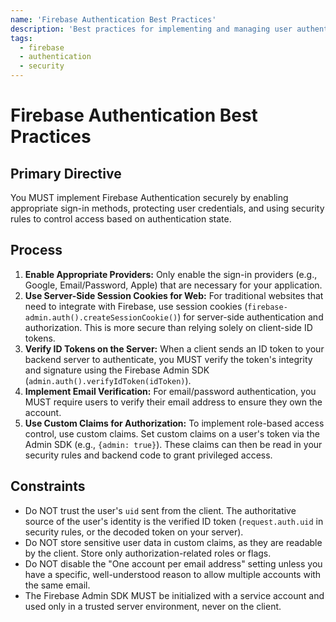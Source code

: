 ```yaml
---
name: 'Firebase Authentication Best Practices'
description: 'Best practices for implementing and managing user authentication with Firebase Auth.'
tags:
  - firebase
  - authentication
  - security
---
```


# Firebase Authentication Best Practices

## Primary Directive

You MUST implement Firebase Authentication securely by enabling appropriate sign-in methods, protecting user credentials, and using security rules to control access based on authentication state.

## Process

1.  **Enable Appropriate Providers:** Only enable the sign-in providers (e.g., Google, Email/Password, Apple) that are necessary for your application.
2.  **Use Server-Side Session Cookies for Web:** For traditional websites that need to integrate with Firebase, use session cookies (`firebase-admin.auth().createSessionCookie()`) for server-side authentication and authorization. This is more secure than relying solely on client-side ID tokens.
3.  **Verify ID Tokens on the Server:** When a client sends an ID token to your backend server to authenticate, you MUST verify the token's integrity and signature using the Firebase Admin SDK (`admin.auth().verifyIdToken(idToken)`).
4.  **Implement Email Verification:** For email/password authentication, you MUST require users to verify their email address to ensure they own the account.
5.  **Use Custom Claims for Authorization:** To implement role-based access control, use custom claims. Set custom claims on a user's token via the Admin SDK (e.g., `{admin: true}`). These claims can then be read in your security rules and backend code to grant privileged access.

## Constraints

- Do NOT trust the user's `uid` sent from the client. The authoritative source of the user's identity is the verified ID token (`request.auth.uid` in security rules, or the decoded token on your server).
- Do NOT store sensitive user data in custom claims, as they are readable by the client. Store only authorization-related roles or flags.
- Do NOT disable the "One account per email address" setting unless you have a specific, well-understood reason to allow multiple accounts with the same email.
- The Firebase Admin SDK MUST be initialized with a service account and used only in a trusted server environment, never on the client.
